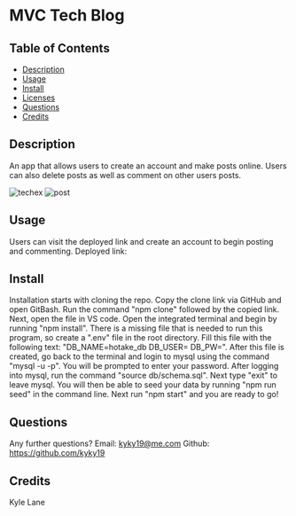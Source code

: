 # MVC Tech Blog
  
  ## Table of Contents
  * [Description](#description)
  * [Usage](#usage)
  * [Install](#install)
  * [Licenses](#licenses)
  * [Questions](#questions)
  * [Credits](#credits)
  ## Description
  An app that allows users to create an account and make posts online. Users can also delete posts as well as comment on other users posts. 
  
  ![techex](https://user-images.githubusercontent.com/106569591/202415586-16418477-026c-46c7-b158-eaddec3a8736.png)
  ![post](https://user-images.githubusercontent.com/106569591/202415599-d7df5471-e95e-4786-87a5-c306cd27ff1c.png)

  ## Usage
  Users can visit the deployed link and create an account to begin posting and commenting. Deployed link: 
  ## Install
  Installation starts with cloning the repo. Copy the clone link via GitHub and open GitBash. Run the command "npm clone" followed by the copied link. Next, open the file in VS code. Open the integrated terminal and begin by running "npm install". There is a missing file that is needed to run this program, so create a ".env" file in the root directory. Fill this file with the following text: "DB_NAME=hotake_db   DB_USER=<mysql username>   DB_PW=<mysql password>". After this file is created, go back to the terminal and login to mysql using the command "mysql -u <username> -p". You will be prompted to enter your password. After logging into mysql, run the command "source db/schema.sql". Next type "exit" to leave mysql. You will then be able to seed your data by running "npm run seed" in the command line. Next run "npm start" and you are ready to go!
  ## Questions
  Any further questions?
  Email: kyky19@me.com
  Github: https://github.com/kyky19
  ## Credits
  Kyle Lane
